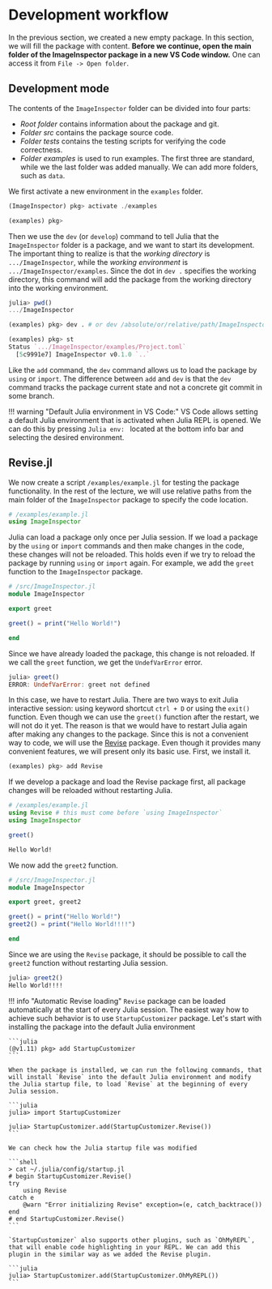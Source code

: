 # Development workflow

In the previous section, we created a new empty package. In this section, we will fill the package with content. **Before we continue, open the main folder of the ImageInspector package in a new VS Code window.** One can access it from `File -> Open folder`.

## Development mode

The contents of the `ImageInspector` folder can be divided into four parts:
- *Root folder* contains information about the package and git.
- *Folder src* contains the package source code.
- *Folder tests* contains the testing scripts for verifying the code correctness.
- *Folder examples* is used to run examples.
The first three are standard, while we the last folder was added manually. We can add more folders, such as `data`.

We first activate a new environment in the `examples` folder.

```julia
(ImageInspector) pkg> activate ./examples

(examples) pkg>
```

Then we use the `dev` (or `develop`) command to tell Julia that the `ImageInspector` folder is a package, and we want to start its development. The important thing to realize is that the *working directory* is `.../ImageInspector`, while the *working environment* is `.../ImageInspector/examples`. Since the dot in `dev .` specifies the working directory, this command will add the package from the working directory into the working environment.

```julia
julia> pwd()
.../ImageInspector

(examples) pkg> dev . # or dev /absolute/or/relative/path/ImageInspector/

(examples) pkg> st
Status `.../ImageInspector/examples/Project.toml`
  [5c9991e7] ImageInspector v0.1.0 `..`
```

Like the `add` command, the `dev` command allows us to load the package by `using` or `import`. The difference between `add` and `dev` is that the `dev` command tracks the package current state and not a concrete git commit in some branch.

!!! warning "Default Julia environment in VS Code:"
    VS Code allows setting a default Julia environment that is activated when Julia REPL is opened. We can do this by pressing `Julia env: ` located at the bottom info bar and selecting the desired environment.

## Revise.jl

We now create a script `/examples/example.jl` for testing the package functionality. In the rest of the lecture, we will use relative paths from the main folder of the `ImageInspector` package to specify the code location.

```julia
# /examples/example.jl
using ImageInspector
```

Julia can load a package only once per Julia session. If we load a package by the `using` or `import` commands and then make changes in the code, these changes will not be reloaded. This holds even if we try to reload the package by running `using` or `import` again. For example, we add the `greet` function to the `ImageInspector` package.

```julia
# /src/ImageInspector.jl
module ImageInspector

export greet

greet() = print("Hello World!")

end
```

Since we have already loaded the package, this change is not reloaded. If we call the `greet` function, we get the `UndefVarError` error.

```julia
julia> greet()
ERROR: UndefVarError: greet not defined
```

In this case, we have to restart Julia. There are two ways to exit Julia interactive session: using keyword shortcut `ctrl + D` or using the `exit()` function. Even though we can use the `greet()` function after the restart, we will not do it yet. The reason is that we would have to restart Julia again after making any changes to the package. Since this is not a convenient way to code, we will use the [Revise](https://github.com/timholy/Revise.jl) package. Even though it provides many convenient features, we will present only its basic use. First, we install it.

```julia
(examples) pkg> add Revise
```

If we develop a package and load the Revise package first, all package changes will be reloaded without restarting Julia.

```julia
# /examples/example.jl
using Revise # this must come before `using ImageInspector`
using ImageInspector

greet()
```

```julia
Hello World!
```

We now add the `greet2` function.

```julia
# /src/ImageInspector.jl
module ImageInspector

export greet, greet2

greet() = print("Hello World!")
greet2() = print("Hello World!!!!")

end
```

Since we are using the `Revise` package, it should be possible to call the `greet2` function without restarting Julia session.

```julia
julia> greet2()
Hello World!!!!
```

!!! info "Automatic Revise loading"
    `Revise` package can be loaded automatically at the start of every Julia session. The easiest way how to achieve such behavior is to use `StartupCustomizer` package. Let's start with installing the package into the default Julia environment

    ```julia
    (@v1.11) pkg> add StartupCustomizer
    ```

    When the package is installed, we can run the following commands, that will install `Revise` into the default Julia environment and modify the Julia startup file, to load `Revise` at the beginning of every Julia session.

    ```julia
    julia> import StartupCustomizer

    julia> StartupCustomizer.add(StartupCustomizer.Revise())    
    ```

    We can check how the Julia startup file was modified

    ```shell
    > cat ~/.julia/config/startup.jl
    # begin StartupCustomizer.Revise()
    try
        using Revise
    catch e
        @warn "Error initializing Revise" exception=(e, catch_backtrace())
    end
    # end StartupCustomizer.Revise()
    ```

    `StartupCustomizer` also supports other plugins, such as `OhMyREPL`, that will enable code highlighting in your REPL. We can add this plugin in the similar way as we added the Revise plugin.

    ```julia
    julia> StartupCustomizer.add(StartupCustomizer.OhMyREPL())
    ```